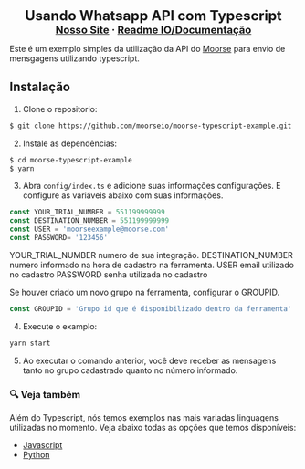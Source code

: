 <p align="center">
    <strong><font size="+2">Usando Whatsapp API com Typescript</font></strong>
    <br/>
    <strong><font size="+1" align="center">
      <a href="https://moorse.io/">Nosso Site</a>
      <span> · </span>
      <a href="https://moorse.readme.io/">Readme IO/Documentação</a>
    </font></strong>
</p>

Este é um exemplo simples da utilização da API do [Moorse](https://github.com/moorseio) para envio de mensgagens utilizando typescript.


## Instalação
1. Clone o repositorio:
```bash
$ git clone https://github.com/moorseio/moorse-typescript-example.git
```
2. Instale as dependências:

```bash
$ cd moorse-typescript-example
$ yarn 
```

3. Abra `config/index.ts` e adicione suas informações configurações.
E configure as variáveis abaixo com suas informações.

```js
const YOUR_TRIAL_NUMBER = 551199999999
const DESTINATION_NUMBER = 551199999999
const USER = 'moorseexample@moorse.com'
const PASSWORD= '123456'
```

YOUR_TRIAL_NUMBER numero de sua integração.
DESTINATION_NUMBER numero informado na hora de cadastro na ferramenta.
USER email utilizado no cadastro 
PASSWORD senha utilizada no cadastro

Se houver criado um novo grupo na ferramenta, configurar o GROUPID.

```js
const GROUPID = 'Grupo id que é disponibilizado dentro da ferramenta'
```

4. Execute o examplo:
```bash
yarn start
```

5. Ao executar o comando anterior, você deve receber as mensagens tanto no grupo cadastrado
quanto no número informado.

### :mag: Veja também

Além do Typescript, nós temos exemplos nas mais variadas linguagens utilizadas no momento. Veja abaixo todas as opções que temos disponíveis:

- [Javascript](https://github.com/moorseio/moorse-node-example)
- [Python](https://github.com/moorseio/moorse-python-example)


<a id="structure"></a>
